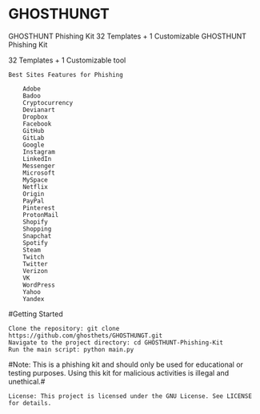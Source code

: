 # GHOSTHUNGT
GHOSTHUNT Phishing Kit 32 Templates + 1 Customizable
GHOSTHUNT Phishing Kit

32 Templates + 1 Customizable tool

```
Best Sites Features for Phishing

    Adobe
    Badoo
    Cryptocurrency
    Devianart
    Dropbox
    Facebook
    GitHub
    GitLab
    Google
    Instagram
    LinkedIn
    Messenger
    Microsoft
    MySpace
    Netflix
    Origin
    PayPal
    Pinterest
    ProtonMail
    Shopify
    Shopping
    Snapchat
    Spotify
    Steam
    Twitch
    Twitter
    Verizon
    VK
    WordPress
    Yahoo
    Yandex
```

#Getting Started

    Clone the repository: git clone https://github.com/ghosthets/GHOSTHUNGT.git
    Navigate to the project directory: cd GHOSTHUNT-Phishing-Kit
    Run the main script: python main.py

#Note: This is a phishing kit and should only be used for educational or testing purposes. Using this kit for malicious activities is illegal and unethical.#

```License: This project is licensed under the GNU License. See LICENSE for details.```
